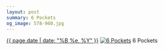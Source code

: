 ```yaml
---
layout: post
summary: 6 Pockets
og_image: 578-960.jpg
---
```


<p>
  <time><a href="/578">{{ page.date | date: "%B %e, %Y" }}</a></time>
  <a href="/578"><img src="{{ site.assets_url }}/578-480.jpg" srcset="{{ site.assets_url }}/578-240.jpg 240w, {{ site.assets_url }}/578-480.jpg 480w, {{ site.assets_url }}/578-720.jpg 720w, {{ site.assets_url }}/578-960.jpg 960w" sizes="(min-width: 700px) 50vw, calc(100vw - 2rem)" alt="6 Pockets" /></a>
  <span>6 Pockets</span>
</p>
